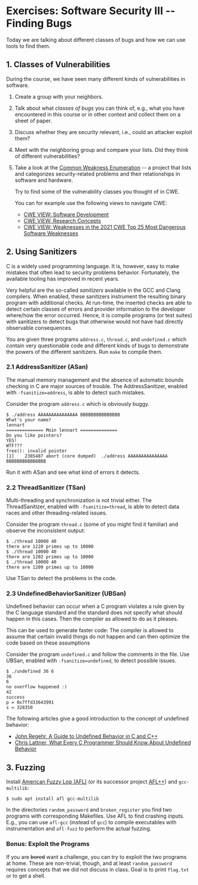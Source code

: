# Exercises: Software Security III -- Finding Bugs

Today we are talking about different classes of bugs and how we can use tools
to find them.



## 1. Classes of Vulnerabilities

During the course, we have seen many different kinds of vulnerabilities in
software.

1. Create a group with your neighbors.

2. Talk about what *classes of bugs* you can think of, e.g., what you have
   encountered in this course or in other context and collect them on a sheet
   of paper.

3. Discuss whether they are security relevant, i.e., could an attacker exploit
   them?

4. Meet with the neighboring group and compare your lists.  Did they think of
   different vulnerabilities?

5. Take a look at the [Common Weakness
   Enumeration](https://cwe.mitre.org/index.html) -- a project that lists and
   categorizes security-related problems and their relationships in software
   and hardware.

   Try to find some of the vulnerability classes you thought of in CWE.

   You can for example use the following views to navigate CWE:

    - [CWE VIEW: Software Development](https://cwe.mitre.org/data/definitions/699.html)
    - [CWE VIEW: Research Concepts](https://cwe.mitre.org/data/definitions/1000.html)
    - [CWE VIEW: Weaknesses in the 2021 CWE Top 25 Most Dangerous Software Weaknesses](https://cwe.mitre.org/data/definitions/1337.html)



## 2. Using Sanitizers

C is a widely used programming language.  It is, however, easy to make mistakes
that often lead to security problems behavior.  Fortunately, the available
tooling has improved in recent years.

Very helpful are the so-called *sanitizers* available in the GCC and Clang
compilers.  When enabled, these sanitizers instrument the resulting binary
program with additional checks.  At run-time, the inserted checks are able to
detect certain classes of errors and provider information to the developer
where/how the error occurred.  Hence, it is compile programs (or test suites)
with sanitizers to detect bugs that otherwise would not have had directly
observable consequences.

You are given three programs `address.c`, `thread.c`, and `undefined.c` which
contain very questionable code and different kinds of bugs to demonstrate the
powers of the different sanitizers.  Run `make` to compile them.


### 2.1 AddressSanitizer (ASan)

The manual memory management and the absence of automatic bounds checking in C
are major sources of trouble.  The AddressSanitizer, enabled with
`-fsanitize=address`, is able to detect such mistakes.

Consider the program `address.c` which is obviously buggy.
```
$ ./address AAAAAAAAAAAAAAA BBBBBBBBBBBBBBB
What's your name?
lennart
============== Moin lennart ==============
Do you like pointers?
YES!
WTF???
free(): invalid pointer
[1]    2385487 abort (core dumped)  ./address AAAAAAAAAAAAAAA BBBBBBBBBBBBBBB
```
Run it with ASan and see what kind of errors it detects.


### 2.2 ThreadSanitizer (TSan)

Multi-threading and synchronization is not trivial either.  The
ThreadSanitizer, enabled with `-fsanitize=thread`, is able to detect data races
and other threading-related issues.

Consider the program `thread.c` (some of you might find it familiar) and
observe the inconsistent output:
```
$ ./thread 10000 40
there are 1220 primes up to 10000
$ ./thread 10000 40
there are 1202 primes up to 10000
$ ./thread 10000 40
there are 1209 primes up to 10000
```
Use TSan to detect the problems in the code.


### 2.3 UndefinedBehaviorSanitizer (UBSan)

Undefined behavior can occur when a C program violates a rule given by the C
language standard and the standard does not specify what should happen in this
cases.
Then the compiler as allowed to do as it pleases.

This can be used to generate faster code: The compiler is allowed to assume
that certain invalid things do not happen and can then optimize the code based
on these assumptions

Consider the program `undefined.c` and follow the comments in the file.  Use
UBSan, enabled with `-fsanitize=undefined`, to detect possible issues.
```
$ ./undefined 36 6
36
6
no overflow happened :)
42
success
p = 0x7ffd33643991
s = 328350
```

The following articles give a good introduction to the concept of undefined behavior:

- [John Regehr, A Guide to Undefined Behavior in C and C++](https://blog.regehr.org/archives/213)
- [Chris Lattner, What Every C Programmer Should Know About Undefined Behavior](https://blog.llvm.org/2011/05/what-every-c-programmer-should-know.html)



## 3. Fuzzing

Install [American Fuzzy Lop (AFL)](https://lcamtuf.coredump.cx/afl/) (or its
successor project [AFL++](https://aflplus.plus/)) and `gcc-multilib`:
```
$ sudo apt install afl gcc-multilib
```

In the directories `random_password` and `broken_register` you find two
programs with corresponding Makefiles.  Use AFL to find crashing inputs.  E.g.,
you can use `afl-gcc` (instead of `gcc`) to compile executables with
instrumentation and `afl-fuzz` to perform the actual fuzzing.


### Bonus: Exploit the Programs

If you are ~~bored~~ want a challenge, you can try to exploit the two programs
at home.  These are non-trivial, though, and at least `random_password`
requires concepts that we did not discuss in class.  Goal is to print
`flag.txt` or to get a shell.
